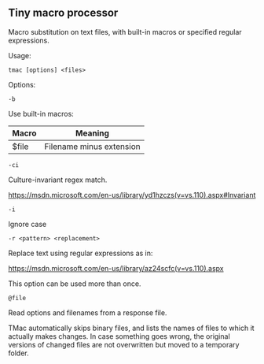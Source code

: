 ## Tiny macro processor

Macro substitution on text files, with built-in macros or specified regular expressions.

Usage:

```
tmac [options] <files>
```

Options:

```
-b
```

Use built-in macros:

Macro|Meaning
---|---
$file|Filename minus extension

```
-ci
```

Culture-invariant regex match.

https://msdn.microsoft.com/en-us/library/yd1hzczs(v=vs.110).aspx#Invariant

```
-i
```

Ignore case

```
-r <pattern> <replacement>
```

Replace text using regular expressions as in:

https://msdn.microsoft.com/en-us/library/az24scfc(v=vs.110).aspx

This option can be used more than once.

```
@file
```

Read options and filenames from a response file.

TMac automatically skips binary files, and lists the names of files to which it actually makes changes. In case something goes wrong, the original versions of changed files are not overwritten but moved to a temporary folder.
